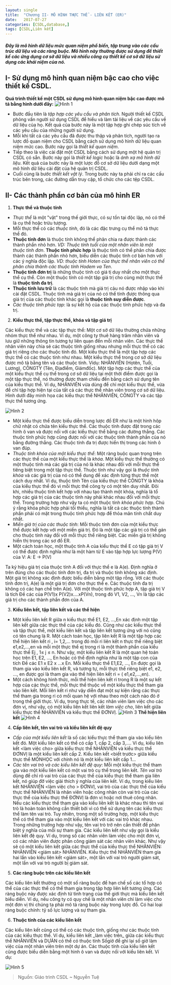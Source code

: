 ```yaml
---
layout: single
title:  "Chương II- MÔ HÌNH THỰC THỂ - LIÊN KẾT (ER)"
date:   2017-07-27
categories: [CSDL,database,]
tags: [CSDL,Liên kết]
---
```


##### Đây là mô hình dữ liệu mức quan niệm phổ biến, tập trung vào các cấu trúc dữ liệu và các ràng buộc. Mô hình này thường được sử dụng để thiết kế các ứng dụng cơ sở dữ liệu và nhiều công cụ thiết kế cơ sở dữ liệu sử dụng các khái niệm của nó.


## I- Sử dụng mô hình quan niệm bậc cao cho việc thiết kế CSDL.

**Quá trình thiết kế một CSDL sử dụng mô hình quan niệm bậc cao được mô tả bằng hình dưới đây:**
![Hình 1](\assets\img\csdl\DLBacCao.PNG)
 * Bước đầu tiên là _tập hợp các yêu cầu và phân tích_. Người thiết kế CSDL phỏng vấn người sử dụng CSDL để hiểu và làm tài liệu về các yêu cầu về dữ liệu của họ. Kết quả của bước này là một tập hợp ghi chép súc tích về các yêu cầu của những người sử dụng.
 * Mỗi khi tất cả các yêu cầu đã được thu thập và phân tích, người tạo ra lược đồ quan niệm cho CSDL bằng cách sử dụng mô hình dữ liệu quan niệm mức cao. Bước này gọi là _thiết kế quan niệm_.
 * Tiếp theo là việc cài đặt một CSDL bằng cách sử dụng một hệ quản trị CSDL có sẵn. Bước này gọi là _thiết kế logic_ hoặc là _ánh xạ mô hình dữ liệu_. Kết quả của bước này là một lược đồ cơ sở dữ liệu dưới dạng một mô hình dữ liệu cài đặt của hệ quản trị CSDL.
 * Cuối cùng là bước _thiết kết vật lý_. Trong bước này ta phải chỉ ra các cấu trúc bên trong, các đường dẫn truy cập, tổ chức cho các tệp CSDL.

## II- Các thành phần cơ bản của mô hình ER

1. **Thực thể và thuộc tính**

 * _Thực thể_ là một "vật" trong thế giới thực, có sự tồn tại độc lập, nó có thể là cụ thể hoặc trừu tượng.
 * Mỗi thực thể có các _thuộc tính_, đó là các đặc trưng cụ thể mô tả thực thể đó.
 * **Thuộc tính đơn** là thuộc tính không thể phân chia ra được thành các thành phần nhỏ hơn. _VD: Thuộc tính tuổi của một nhân viên là một thuộc tính đơn_. **Thuộc tính phức hợp** là thuộc tính có thể phân chia được thành các thành phần nhỏ hơn, biểu diễn các thuộc tính cơ bản hơn với các ý nghĩa độc lập. _VD: thuộc tính Hoten của thực thể nhân viên có thể phân chia thành các thuộc tính Hodem va Ten_.
 * **Thuộc tính đơn trị** là những thuộc tính có giá tị duy nhất cho một thực thể cụ thể. Còn một thuộc tính có một tập giá trị cho cùng một thực thể là **thuộc tính đa trị**.
 * **Thuộc tính lưu trữ** là các thuộc tính mà giá trị cảu nó được nhập vào khi cài đặt CSDL. Thuộc tính mà giá trị của nó có thể tính được thông qua giá trị của các thuộc tính khác gọi là **thuộc tính suy diễn được**.
 * _Các thuộc tính phức tạp_: là sự kết hộ của các thuộc tính phức hợp và đa trị.

2. **Kiểu thực thể, tập thực thể, khóa và tập giá trị**

<p>Các kiểu thực thể và các tập thực thể: Một cơ sở dữ liệu thường chứa những nhóm thực thể như nhau. Ví dụ, một công ty thuê hàng trăm nhân viên và lưu giữ những thông tin tương tự liên quan đến mỗi nhân viên. Các thực thể nhân viên này chia sẻ các thuộc tính giống nhau nhưng mỗi thực thể có các giá trị riêng cho các thuộc tính đó. Một kiểu thực thể là một tập hợp các thực thể có các thuộc tính như nhau. Một kiểu thực thể trong cơ sở dữ liệu được mô tả bằng tên và các thuộc tính. Vídụ: NHÂNVIÊN (Họtên, Tuổi, Lương), CÔNGTY (Tên, Địađiểm, Giámđốc). Một tập hợp các thực thể của một kiểu thực thể cụ thể trong cơ sở dữ liệu tại một thời điểm được gọi là một tập thực thể, nó thường được tham chiếu đến bằng cách sử dụng tên của kiểu thực thể. Ví dụ, NHÂNVIÊN vừa dùng để chỉ một kiểu thực thể, vừa để chỉ tập hợp hiện tại của tất cả các thực thể nhân viên trong cơ sở dữ liệu. Hình dưới đây minh họa các kiểu thực thể NHÂNVIÊN, CÔNGTY và các tập thực thể tương ứng.</p>

![Hình 2](\assets\img\csdl\kieuThucThe.PNG)

 * Một kiểu thực thể được biểu diễn trong lược đồ ER như là một hình hôp chữ nhật có chứa tên kiểu thực thể. Các thuộc tính được đặt trong các hình ô van và được nối với các kiểu thực thể bằng các đường thẳng. Các thuộc tính phức hợp cũng được nối với các thuộc tính thành phần của nó bằng đường thẳng. Các thuộc tính đa trị được hiển thị trong các hình ô van đúp.
 * _Thuộc tính khóa của một kiểu thực thể_: Một ràng buộc quan trọng trên các thực thể của một kiểu thực thể là _khóa_. Một kiểu thực thể thường có một thuộc tính mà các giá trị của nó là khác nhau đối với mỗi thực thể tiêng biệt trong một tập thực thể. Thuộc tính như vậy gọi là _thuộc tính khóa_ và các giá trị của nó có thể dung để xác định từng thực thể một cách duy nhất. Ví dụ, thuộc tính Tên của kiểu thực thể CÔNGTY là khóa của kiểu thực thể đó vì mỗi thực thể công ty có một tên duy nhất. Đôi khi, nhiều thuộc tính kết hợp với nhau tạo thành một khóa, nghĩa là tổ hợp các giá trị của các thuộc tính này phải khác nhau đối với mỗi thực thể. Trong trường hợp như vậy ta có một thuộc tính _khóa phức hợp_. Chú ý rằng khóa phức hợp phải tối thiểu, nghĩa là tất cả các thuộc tính thành phần phải có mặt trong thuộc tính phức hợp để thỏa mãn tính chất duy nhất. 
 * _Miền giá trị của các thuộc tính_: Mỗi thuộc tính đơn của một kiểu thực thể được kết hợp với một miền giá trị. Đó là một tập các giá trị có thể gán cho thuộc tính này đối với mỗi thực thể riêng biệt. Các miền giá trị không hiển thị trong các sơ đồ ER.
 * Một cách toán học, một thuộc tính A của kiểu thực thể E có tập giá trị V có thể được định nghĩa như là một hàm từ E vào tập hợp lực lượng P(V) của V: A: E → P(V)

<p>Ta ký hiệu giá trị của thuộc tính A đối với thực thể e là A(e). Định nghĩa ở trên đúng cho các thuộc tính đơn trị, đa trị và thuộc tính không xác định. Một giá trị không xác định được biểu diễn bằng một tập rỗng. Với các thuộc tính đơn trị, A(e) là một giá trị đơn cho thực thể e. Các thuộc tính đa trị không có các hạn chế trên A(e). Với một thuộc tính phức hợp A, tập giá trị V là tích Đề các của P(V1)x P(V2)x….xP(Vn), trong đó V1, V2, …, Vn là tập các giá trị cho các thành phần đơn của A.</p>

3. **Kiểu liên kết, tập liên kết và các thể hiện**

 * Một kiểu liên kết R giữa n kiểu thực thể E1, E2, …,En xác định một tập liên kết giữa các thực thể của các kiểu đó. Cũng như các kiểu thực thể và tập thực thể, một kiểu liên kết và tập liên kết tương ứng với nó cũng có tên chung là R. Một cách toán học, tập liên kết R là một tập hợp các thể hiện liên kết ri , i= 1,2,… trong đó mỗi ri liên kết n thực thể riêng biệt e1,e2,…,en và mỗi một thực thể ej trong ri là một thành phần của kiểu thực thể Ej , 1≤ j ≤ n. Như vậy, một kiểu liên kết R là một quan hệ toán học trên E1, E2, …, En hoặc có thể định nghĩa như là một tập con của tích Đề các E1 x E2 x …x En. Mỗi kiểu thực thể E1,E2, …, En được gọi là tham gia vào kiểu liên kết R, và tương tự, mỗi thực thể riêng biệt e1, e2, …, en được gọi là tham gia vào thể hiện liên kết ri = ( e1,e2,…,en).
 * Một cách không hình thức, mỗi thể hiện liên kết ri trong R là một sự kết hợp của các thực thể, mỗi thực thể thuộc về một kiểu thực thể tham gia vào liên kết. Mỗi liên kết ri như vậy diễn đạt một sự kiện rằng các thực thể tham gia trong ri có mối quan hệ với nhau theo một cách nào đó ở trong thế giới thực. Ví dụ, trong thực tế, các nhân viên làm việc cho các đơn vị, như vậy, có một kiểu liên kết liên kết _làm việc cho_, liên kết giữa kiểu thực thể NHÂNVIÊN và kiểu thực thể ĐƠNVỊ.
![Hình 3](\assets\img\csdl\kieuLienKet.PNG)
       **Thể hiện liên kết**
![Hình 4](\assets\img\csdl\theHienLienKet.PNG)

4. **Cấp liên kết, tên vai trò và kiểu liên kết đệ quy**

 * _Cấp của một kiểu liên kết_ là số các kiểu thực thể tham gia vào kiểu liên kết đó. Một kiểu liên kết có thể có cấp 1, cấp 2, cấp 3,…. Ví dụ, kiểu liên kết <làm việc cho> giữa kiểu thực thể NHÂNVIÊN và kiểu thực thể ĐƠNVỊ là một kiểu liên kết cấp 2. Kiểu liên kết <biết trước> giữa kiểu thực thể MÔNHỌC với chính nó là một kiểu liên kết cấp 1…
 * _Các tên vai trò và các kiểu liên kết đệ quy_: Mỗi một kiểu thực thể tham gia vào một kiểu liên kết có một vai trò cụ thể trong liên kết. _Tên vai trò_ dùng để chỉ rõ vai trò của các thực thể của kiểu thực thể tham gia liên kết, nó giúp đỡ việc giải thích ý nghĩa của liên kết. Ví dụ, trong kiểu liên kết NHÂNVIÊN <làm việc cho > ĐƠNVỊ, vai trò của các thực thể của kiểu thực thể NHÂNVIÊN là nhân viên hoặc công nhân còn vai trò của các thực thể của kiểu thực thể ĐƠNVỊ là đơn vị hoặc nơi thuê công nhân. Nếu các kiểu thực thể tham gia vào kiểu liên kết là khác nhau thì tên vai trò là hoàn toàn không cần thiết bởi vì có thể sử dụng tên các kiểu thực thể làm tên vai trò. Tuy nhiên, trong một số trường hợp, một kiểu thực thể có thể tham gia vào một kiểu liên kết với các vai trò khác nhau. Trong những trường hợp như vậy, tên vai trò trở nên cần thiết để phân biệt ý nghĩa của mỗi sự tham gia. Các kiểu liên kết như vậy gọi là kiểu liên kết đệ quy. Ví dụ, trong số các nhân viên làm việc cho một đơn vị, có các nhân viên được phân công giám sát các nhân viên khác. Như vậy sẽ có một kiểu liên kết giữa các thực thể của kiểu thực thể NHÂNVIÊN: NHÂNVIÊN <giám sát> NHÂNVIÊN. Kiểu thực thể NHÂNVIÊN tham gia hai lần vào kiểu liên kết <giám sát>, một lần với vai trò người giám sát, một lần với vai trò người bị giám sát.

5. **Các ràng buộc trên các kiểu liên kết**

<p>Các kiểu liên kết thường có một số ràng buộc để hạn chế số các tổ hợp có thể của các thực thể có thể tham gia trong tập hợp liên kết tương ứng. Các ràng buộc này được xác định từ tình trạng của thế giới thực mà kiểu liên kết biểu diễn. Ví dụ, nếu công ty có quy chế là một nhân viên chỉ làm việc cho một đơn vị thì chúng ta phải mô tả ràng buộc này trong lược đồ. Có hai loại ràng buộc chính: tỷ số lực lượng và sự tham gia.</p>

6. **Thuộc tính của các kiểu liên kết**

<p>Các kiểu liên kết cũng có thể có các thuộc tính, giống như các thuộc tính của các kiểu thực thể. Ví dụ, kiểu liên kết _làm việc trên_ giữa các kiểu thực thể NHÂNVIÊN và DỰÁN có thể có thuộc tính Sốgiờ để ghi lại số giờ làm việc của một nhân viên trên một dự án. Các thuộc tính của kiểu liên kết cũng được biểu diễn bằng một hình ô van và được nối với kiểu liên kết. Ví dụ:</p>

![Hình 5](\assets\img\csdl\thuocTinhOfKieuLienKet.PNG)

> Nguồn: Giáo trình CSDL ~ Nguyễn Tuệ
